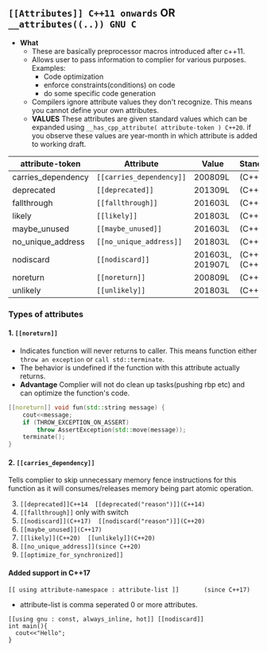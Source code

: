 ## `[[Attributes]] C++11 onwards` OR `__attributes((..)) GNU C`
- **What** 
  - These are basically preprocessor macros introduced after c++11.
  - Allows user to pass information to complier for various purposes. Examples:
    - Code optimization
    - enforce constraints(conditions) on code
    - do some specific code generation
  - Compilers ignore attribute values they don't recognize. This means you cannot define your own attributes.
  - **VALUES** These attributes are given standard values which can be expanded using `__has_cpp_attribute( attribute-token ) C++20`. if you observe these values are year-month in which attribute is added to working draft.

| attribute-token | Attribute | Value | Standard |
| --- | --- | --- | --- |
| carries_dependency | `[[carries_dependency]]` | 200809L |	(C++11) |
| deprecated | `[[deprecated]]` | 201309L | (C++14) |
| fallthrough | `[[fallthrough]]` | 201603L | (C++17) |
| likely | `[[likely]]` | 201803L | (C++20) |
| maybe_unused | `[[maybe_unused]]` | 201603L | (C++17) |
| no_unique_address | `[[no_unique_address]]` | 201803L	| (C++20) |
| nodiscard |	`[[nodiscard]]` | 201603L, 201907L | (C++17), (C++20) |
| noreturn | `[[noreturn]]` | 200809L | (C++11) |
| unlikely | `[[unlikely]]` | 201803L |	(C++20) |
  
### Types of attributes
#### 1. `[[noreturn]]`
  - Indicates function will never returns to caller. This means function either `throw an exception` or `call std::terminate`.
  - The behavior is undefined if the function with this attribute actually returns.
  - **Advantage** Complier will not do clean up tasks(pushing rbp etc) and can optimize the function's code.
```cpp
[[noreturn]] void fun(std::string message) {
    cout<<message;
    if (THROW_EXCEPTION_ON_ASSERT)
        throw AssertException(std::move(message));
    terminate();
}
```

#### 2. `[[carries_dependency]]`
Tells complier to skip unnecessary memory fence instructions for this function as it will consumes/releases memory being part atomic operation.

  3. `[[deprecated]]C++14  [[deprecated("reason")]](C++14)`
  4. `[[fallthrough]]` only with switch
  5. `[[nodiscard]](C++17)  [[nodiscard("reason")]](C++20)`
  6. `[[maybe_unused]](C++17)`
  7. `[[likely]](C++20)  [[unlikely]](C++20)`
  8. `[[no_unique_address]](since C++20)`
  9. `[[optimize_for_synchronized]]`
  
#### Added support in C++17
`[[ using attribute-namespace : attribute-list ]]		(since C++17)`
  -  attribute-list is comma seperated 0 or more attributes.
```
[[using gnu : const, always_inline, hot]] [[nodiscard]]
int main(){
  cout<<"Hello";
}
```

